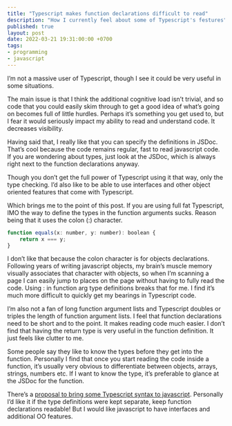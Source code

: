 ```yaml
---
title: "Typescript makes function declarations difficult to read"
description: "How I currently feel about some of Typescript's festures"
published: true
layout: post
date: 2022-03-21 19:31:00:00 +0700
tags:
- programming
- javascript
---
```

I’m not a massive user of Typescript, though I see it could be very useful in some situations. 

The main issue is that I think the additional cognitive load isn’t trivial, and so code that you could easily skim through to get a good idea of what’s going on becomes full of little hurdles. Perhaps it’s something you get used to, but I fear it would seriously impact my ability to read and understand code. It decreases visibility.

Having said that, I really like that you can specify the definitions in JSDoc. That’s cool because the code remains regular, fast to read javascript code. If you are wondering about types, just look at the JSDoc, which is always right next to the function declarations anyway. 

Though you don’t get the full power of Typescript using it that way, only the type checking. I’d also like to be able to use interfaces and other object oriented features that come with Typescript.

Which brings me to the point of this post. If you are using full fat Typescript, IMO the way to define the types in the function arguments sucks. Reason being that it uses the colon (:) character. 

```javascript
function equals(x: number, y: number): boolean {
    return x === y;
}
```

I don’t like that because the colon character is for objects declarations. Following years of writing javascript objects, my brain’s muscle memory visually associates that character with objects, so when I’m scanning a page I can easily jump to places on the page without having to fully read the code. Using : in function arg type definitions breaks that for me. I find it’s much more difficult to quickly get my bearings in Typescript code.

I’m also not a fan of long function argument lists and Typescript doubles or triples the length of function argument lists. I feel that function declarations need to be short and to the point. It makes reading code much easier. I don’t find that having the return type is very useful in the function definition. It just feels like clutter to me. 

Some people say they like to know the types before they get into the function. Personally I find that once you start reading the code inside a function, it’s usually very obvious to differentiate between objects, arrays, strings, numbers etc. If I want to know the type, it’s preferable to glance at the JSDoc for the function. 

There’s a [proposal to bring some Typescript syntax to javascript](https://devblogs.microsoft.com/typescript/a-proposal-for-type-syntax-in-javascript/). Personally I’d like it if the type definitions were kept separate, keep function declarations readable!  But I would like javascript to have interfaces and additional OO features.
